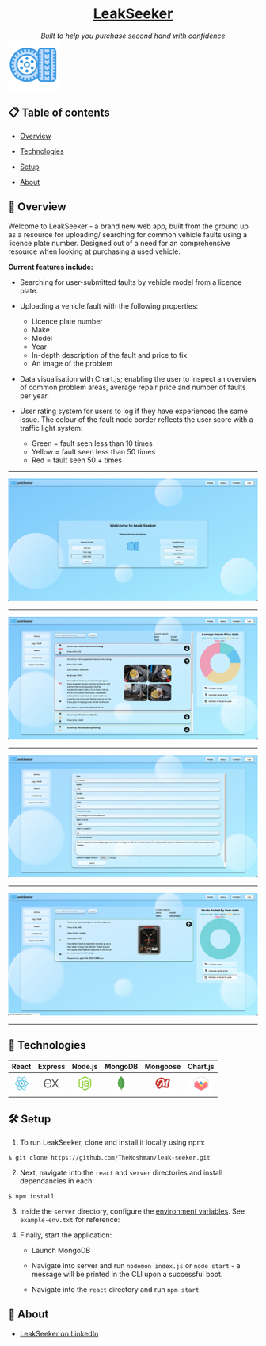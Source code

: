 <h1 align="center">
  <a href="#">
    LeakSeeker
  </a>
</h1>
<div align="center"> <i>Built to help you purchase second hand with confidence</i></div>

<img src="https://github.com/TheNoshman/leak-seeker/blob/master/react/src/images/logo2.png?raw=true" alt="logo" width="100">

## 📋 Table of contents

* [Overview](#overview)

* [Technologies](#technologies)

* [Setup](#setup)

* [About](#about)

  

## 🔭 Overview
Welcome to LeakSeeker - a brand new web app, built from the ground up as a resource for uploading/ searching for common vehicle faults using a licence plate number. Designed out of a need for an comprehensive resource when looking at purchasing a used vehicle.

**Current features include:**

* Searching for user-submitted faults by vehicle model from a licence plate.
* Uploading a vehicle fault with the following properties:

  * Licence plate number
  * Make
  * Model
  * Year
  * In-depth description of the fault and price to fix
  * An image of the problem
* Data visualisation with Chart.js; enabling the user to inspect an overview of common problem areas, average repair price and number of faults per year.
* User rating system for users to log if they have experienced the same issue. The colour of the fault node border reflects the user score with a traffic light system:
  * Green = fault seen less than 10 times
  * Yellow = fault seen less than 50 times
  * Red = fault seen 50 + times

---

![screenshot](https://github.com/TheNoshman/leak-seeker/blob/master/screen1.png?raw=true)

---
![screenshot](https://github.com/TheNoshman/leak-seeker/blob/master/screenshot.png?raw=true)

---
![screenshot](https://github.com/TheNoshman/leak-seeker/blob/master/screen2.png?raw=true)

---
![screenshot](https://github.com/TheNoshman/leak-seeker/blob/master/screen3.png?raw=true)

---



## 🤖 Technologies

|                            React                             |                           Express                            |                           Node.js                            |                           MongoDB                            |                           Mongoose                           |                           Chart.js                           |
| :----------------------------------------------------------: | :----------------------------------------------------------: | :----------------------------------------------------------: | :----------------------------------------------------------: | :----------------------------------------------------------: | :----------------------------------------------------------: |
| <img src="https://github.com/TheNoshman/leak-seeker/blob/master/react/public/react.svg?raw=true" alt="React" width="30" height="30"> | <img src="https://github.com/TheNoshman/leak-seeker/blob/master/react/public/express.svg?raw=true" alt="aws-s3" width="30" height="30"> | <img src="https://github.com/TheNoshman/leak-seeker/blob/master/react/public/node-js.svg?raw=true" alt="aws-s3" width="30" height="30"> | <img src="https://github.com/TheNoshman/leak-seeker/blob/master/react/public/mongodb.svg?raw=true" alt="aws-s3" width="30" height="30"> | <img src="https://github.com/TheNoshman/leak-seeker/blob/master/react/public/goose.png?raw=true" alt="aws-s3" width="30" height="30"> | <img src="https://github.com/TheNoshman/leak-seeker/blob/master/react/public/chart.png?raw=true" alt="aws-s3" width="45" height="40"> |



## 🛠️ Setup

1. To run LeakSeeker, clone and install it locally using npm:

```
$ git clone https://github.com/TheNoshman/leak-seeker.git
```

2. Next, navigate into the `react` and `server` directories and install dependancies in each:

```
$ npm install
```

3. Inside the `server` directory, configure the [environment variables](https://medium.com/chingu/an-introduction-to-environment-variables-and-how-to-use-them-f602f66d15fa). See `example-env.txt` for reference:
4. Finally, start the application:

   * Launch MongoDB

   * Navigate into server and run `nodemon index.js` or `node start` - a message will be printed in the CLI upon a successful boot.
   * Navigate into the `react` directory and run `npm start`



## 📖 About

* [LeakSeeker on LinkedIn](https://www.linkedin.com/company/leakseeker)


